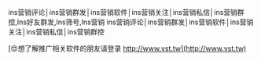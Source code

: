 ins营销评论│ins营销群发│ins营销软件│ins营销关注│ins营销私信│ins营销群控,Ins好友群发,Ins筛号,Ins营销
ins营销评论│ins营销群发│ins营销软件│ins营销关注│ins营销私信│ins营销群控

[😍想了解推广相关软件的朋友请登录 http://www.vst.tw](http://www.vst.tw)



